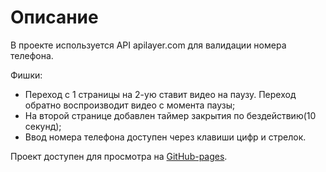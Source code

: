 # Описание

В проекте используется API apilayer.com для валидации номера телефона.

Фишки:
- Переход с 1 страницы на 2-ую ставит видео на паузу. Переход обратно воспроизводит видео с момента паузы;
- На второй странице добавлен таймер закрытия по бездействию(10 секунд);
- Ввод номера телефона доступен через клавиши цифр и стрелок.

Проект доступен для просмотра на [GitHub-pages](https://tbsthemountainssay.github.io/Volvo/).


